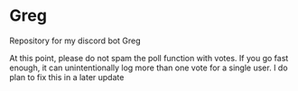 # Greg
Repository for my discord bot Greg

At this point, please do not spam the poll function with votes. If you go fast enough, it can unintentionally log more than one vote for a single user. I do plan to fix this in a later update
